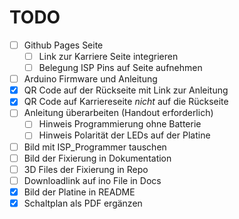 # TODO

- [ ] Github Pages Seite
  - [ ] Link zur Karriere Seite integrieren
  - [ ] Belegung ISP Pins auf Seite aufnehmen
- [ ] Arduino Firmware und Anleitung
- [x] QR Code auf der Rückseite mit Link zur Anleitung
- [x] QR Code auf Karriereseite _nicht_ auf die Rückseite
- [ ] Anleitung überarbeiten (Handout erforderlich)
  - [ ] Hinweis Programmierung ohne Batterie
  - [ ] Hinweis Polarität der LEDs auf der Platine
- [ ] Bild mit ISP_Programmer tauschen
- [ ] Bild der Fixierung in Dokumentation
- [ ] 3D Files der Fixierung in Repo
- [ ] Downloadlink auf ino File in Docs
- [x] Bild der Platine in README
- [x] Schaltplan als PDF ergänzen
